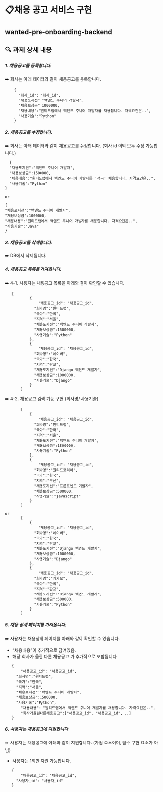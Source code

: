 # 📋채용 공고 서비스 구현
## wanted-pre-onboarding-backend

## 🔍 과제 상세 내용

##### 1. 채용공고를 등록합니다.
➡️ 회사는 아래 데이터와 같이 채용공고를 등록합니다.
```
    {
      "회사_id": "회사_id",
      "채용포지션":"백엔드 주니어 개발자",
      "채용보상금":1000000,
      "채용내용":"원티드랩에서 백엔드 주니어 개발자를 채용합니다. 자격요건은..",
      "사용기술":"Python"
    }  
  ```

##### 2. 채용공고를 수정합니다.
➡️ 회사는 아래 데이터와 같이 채용공고를 수정합니다. (회사 id 이외 모두 수정 가능합니다.)
  ```
    {
    "채용포지션":"백엔드 주니어 개발자",
    "채용보상금":1500000,
    "채용내용":"원티드랩에서 백엔드 주니어 개발자를 '적극' 채용합니다. 자격요건은..", 
    "사용기술":"Python"
  }

or

{
  "채용포지션":"백엔드 주니어 개발자",
  "채용보상금":1000000,
  "채용내용":"원티드랩에서 백엔드 주니어 개발자를 채용합니다. 자격요건은..",
  "사용기술":"Java"
}
  ```

##### 3. 채용공고를 삭제합니다.
➡️ DB에서 삭제됩니다.

##### 4. 채용공고 목록을 가져옵니다.
➡️ 4-1. 사용자는 채용공고 목록을 아래와 같이 확인할 수 있습니다.
 ```
    [
        	{
        		"채용공고_id": "채용공고_id",
        	  "회사명":"원티드랩",
        	  "국가":"한국",
        	  "지역":"서울",
        	  "채용포지션":"백엔드 주니어 개발자",
        	  "채용보상금":1500000,
        	  "사용기술":"Python"
        	},
        	{
        		"채용공고_id": "채용공고_id",
        	  "회사명":"네이버",
        	  "국가":"한국",
        	  "지역":"판교",
        	  "채용포지션":"Django 백엔드 개발자",
        	  "채용보상금":1000000,
        	  "사용기술":"Django"
        	}
        ]  
  ```
    
➡️ 4-2. 채용공고 검색 기능 구현 (회사명/ 사용기술)
 ```
        [
        	{
        		"채용공고_id": "채용공고_id",
        	  "회사명":"원티드랩",
        	  "국가":"한국",
        	  "지역":"서울",
        	  "채용포지션":"백엔드 주니어 개발자",
        	  "채용보상금":1500000,
        	  "사용기술":"Python"
        	},
        	{
        		"채용공고_id": "채용공고_id",
        	  "회사명":"원티드코리아",
        	  "국가":"한국",
        	  "지역":"부산",
        	  "채용포지션":"프론트엔드 개발자",
        	  "채용보상금":500000,
        	  "사용기술":"javascript"
        	}
        ]
    
 or
        [
        	{
        		"채용공고_id": "채용공고_id",
        	  "회사명":"네이버",
        	  "국가":"한국",
        	  "지역":"판교",
        	  "채용포지션":"Django 백엔드 개발자",
        	  "채용보상금":1000000,
        	  "사용기술":"Django"
        	},
        	{
        		"채용공고_id": "채용공고_id",
        	  "회사명":"카카오",
        	  "국가":"한국",
        	  "지역":"판교",
        	  "채용포지션":"Django 백엔드 개발자",
        	  "채용보상금":500000,
        	  "사용기술":"Python"
        	}
        ]
  ```

##### 5. 채용 상세 페이지를 가져옵니다.
➡️ 사용자는 채용상세 페이지를 아래와 같이 확인할 수 있습니다.

- “채용내용”이 추가적으로 담겨있음.
- 해당 회사가 올린 다른 채용공고 가 추가적으로 포함됩니다
 ```
    {
    	"채용공고_id": "채용공고_id",
      "회사명":"원티드랩",
      "국가":"한국",
      "지역":"서울",
      "채용포지션":"백엔드 주니어 개발자",
      "채용보상금":1500000,
      "사용기술":"Python",
    	"채용내용": "원티드랩에서 백엔드 주니어 개발자를 채용합니다. 자격요건은..",
    	"회사가올린다른채용공고":["채용공고_id", "채용공고_id", ..] 
    }  
  ```


##### 6. 사용자는 채용공고에 지원합니다
➡️ 사용자는 채용공고에 아래와 같이 지원합니다. (가점 요소이며, 필수 구현 요소가 아님)
- 사용자는 1회만 지원 가능합니다.
 ```
    {
    	"채용공고_id": "채용공고_id",
      "사용자_id": "사용자_id"
    }
  ```

